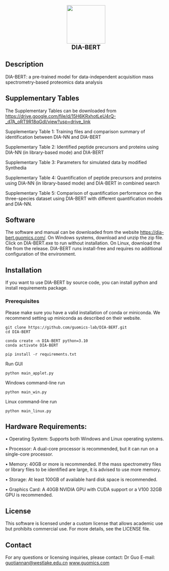 
<p align="center" style="margin-bottom: 0px !important;">
  <img src="https://github.com/user-attachments/assets/a8518446-a901-4062-a85d-53db184fe854" width="120" height="120">
</p>
<h1 align="center" style="margin-top: -0px; font-size: 19px">DIA-BERT</h1>

## Description
DIA-BERT: a pre-trained model for data-independent acquisition mass spectrometry-based proteomics data analysis

## Supplementary Tables
The Supplementary Tables can be downloaded from https://drive.google.com/file/d/15H6KRxhotLeU4rQ-_d7A_oRT9R18qGdl/view?usp=drive_link

Supplementary Table 1: Training files and comparison summary of identification between DIA-NN and DIA-BERT 

Supplementary Table 2: Identified peptide precursors and proteins using DIA-NN (in library-based mode) and DIA-BERT 

Supplementary Table 3: Parameters for simulated data by modified Synthedia 

Supplementary Table 4: Quantification of peptide precursors and proteins using DIA-NN (in library-based mode) and DIA-BERT in combined search 

Supplementary Table 5: Comparison of quantification performance on the three-species dataset using DIA-BERT with different quantification models and DIA-NN.

## Software
The software and manual can be downloaded from the website https://dia-bert.guomics.com/.
On Windows systems, download and unzip the zip file. Click on DIA-BERT.exe to run without installation. 
On Linux, download the file from the release. DIA-BERT runs install-free and requires no additional configuration of the environment. 

## Installation
If you want to use DIA-BERT by source code, you can install python and install requirements package.

### Prerequisites
Please make sure you have a valid installation of conda or miniconda. We recommend setting up miniconda as described on their website.

```shell
git clone https://github.com/guomics-lab/DIA-BERT.git
cd DIA-BERT
```

```shell
conda create -n DIA-BERT python=3.10
conda activate DIA-BERT
```

```shell
pip install -r requirements.txt
```

Run GUI
```shell
python main_applet.py
```

Windows command-line run
```shell
python main_win.py

```
Linux command-line run
```shell
python main_linux.py
```

## Hardware Requirements:
•	Operating System: Supports both Windows and Linux operating systems.

•	Processor: A dual-core processor is recommended, but it can run on a single-core processor.

•	Memory: 40GB or more is recommended. If the mass spectrometry files or library files to be identified are large, it is advised to use more memory.

•	Storage: At least 100GB of available hard disk space is recommended.

•	Graphics Card: A 40GB NVIDIA GPU with CUDA support or a V100 32GB GPU is recommended.

## License
This software is licensed under a custom license that allows academic use but prohibits commercial use. For more details, see the LICENSE file.

## Contact
For any questions or licensing inquiries, please contact:
Dr Guo
E-mail: guotiannan@westlake.edu.cn
www.guomics.com





